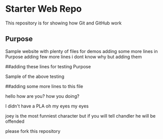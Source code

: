 # Starter Web Repo

This repository is for showing how Git and GitHub work

## Purpose

Sample website with plenty of files for demos
adding some more lines in Purpose
adding few more lines i dont know why but adding them

##adding these lines for testing Purpose

Sample of the above testing

##adding some more lines to this file


hello how are you?
how you doing?


I didn't have a PLA
oh my eyes my eyes


joey is the most funniest character
but if you will tell chandler he will be offended

please fork this repository 